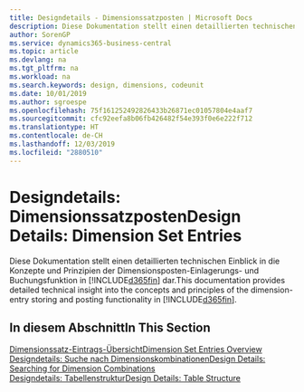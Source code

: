 ```yaml
---
title: Designdetails - Dimensionssatzposten | Microsoft Docs
description: Diese Dokumentation stellt einen detaillierten technischen Einblick in die Urheberrechtshinweise und Prinzipien bereit, die verwendet werden, um die Dimensionsposten-Einlagerungs- und Buchungsfunktion in  neu zu gestalten.
author: SorenGP
ms.service: dynamics365-business-central
ms.topic: article
ms.devlang: na
ms.tgt_pltfrm: na
ms.workload: na
ms.search.keywords: design, dimensions, codeunit
ms.date: 10/01/2019
ms.author: sgroespe
ms.openlocfilehash: 75f161252492826433b26871ec01057804e4aaf7
ms.sourcegitcommit: cfc92eefa8b06fb426482f54e393f0e6e222f712
ms.translationtype: HT
ms.contentlocale: de-CH
ms.lasthandoff: 12/03/2019
ms.locfileid: "2880510"
---
```

# <a name="design-details-dimension-set-entries"></a><span data-ttu-id="0ca07-103">Designdetails: Dimensionssatzposten</span><span class="sxs-lookup"><span data-stu-id="0ca07-103">Design Details: Dimension Set Entries</span></span>
<span data-ttu-id="0ca07-104">Diese Dokumentation stellt einen detaillierten technischen Einblick in die Konzepte und Prinzipien der Dimensionsposten-Einlagerungs- und Buchungsfunktion in [!INCLUDE[d365fin](includes/d365fin_md.md)] dar.</span><span class="sxs-lookup"><span data-stu-id="0ca07-104">This documentation provides detailed technical insight into the concepts and principles of the dimension-entry storing and posting functionality in [!INCLUDE[d365fin](includes/d365fin_md.md)].</span></span>

## <a name="in-this-section"></a><span data-ttu-id="0ca07-105">In diesem Abschnitt</span><span class="sxs-lookup"><span data-stu-id="0ca07-105">In This Section</span></span>  
[<span data-ttu-id="0ca07-106">Dimensionssatz-Eintrags-Übersicht</span><span class="sxs-lookup"><span data-stu-id="0ca07-106">Dimension Set Entries Overview</span></span>](design-details-dimension-set-entries-overview.md)  
[<span data-ttu-id="0ca07-107">Designdetails: Suche nach Dimensionskombinationen</span><span class="sxs-lookup"><span data-stu-id="0ca07-107">Design Details: Searching for Dimension Combinations</span></span>](design-details-searching-for-dimension-combinations.md)  
[<span data-ttu-id="0ca07-108">Designdetails: Tabellenstruktur</span><span class="sxs-lookup"><span data-stu-id="0ca07-108">Design Details: Table Structure</span></span>](design-details-table-structure.md)  
